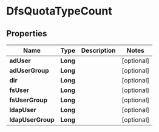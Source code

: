 # DfsQuotaTypeCount

## Properties
Name | Type | Description | Notes
------------ | ------------- | ------------- | -------------
**adUser** | **Long** |  |  [optional]
**adUserGroup** | **Long** |  |  [optional]
**dir** | **Long** |  |  [optional]
**fsUser** | **Long** |  |  [optional]
**fsUserGroup** | **Long** |  |  [optional]
**ldapUser** | **Long** |  |  [optional]
**ldapUserGroup** | **Long** |  |  [optional]
